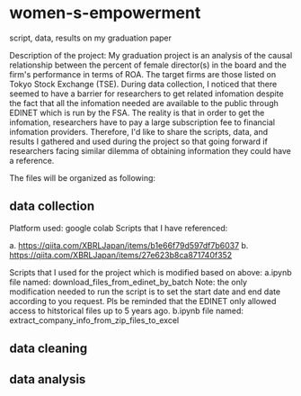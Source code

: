 # women-s-empowerment
script, data, results on my graduation paper

Description of the project: My graduation project is an analysis of the causal relationship between the percent of female director(s) in the board and the firm's performance in terms of ROA. The target firms are those listed on Tokyo Stock Exchange (TSE). During data collection, I noticed that there seemed to have a barrier for researchers to get related infomation despite the fact that all the infomation needed are available to the public through EDINET which is run by the FSA. The reality is that in order to get the infomation, researchers have to pay a large subscription fee to financial infomation providers. Therefore, I'd like to share the scripts, data, and results I gathered and used during the project so that going forward if researchers facing similar dilemma of obtaining information they could have a reference.

The files will be organized as following:
## data collection
Platform used: google colab
Scripts that I have referenced:

a. https://qiita.com/XBRLJapan/items/b1e66f79d597df7b6037
b. https://qiita.com/XBRLJapan/items/27e623b8ca871740f352

Scripts that I used for the project which is modified based on above:
a.ipynb file named: download_files_from_edinet_by_batch
     Note: the only modification needed to run the script is to set the start date and end date according to you request. Pls be reminded that the EDINET only allowed access to hitstorical files up to 5 years ago.
b.ipynb file named: extract_company_info_from_zip_files_to_excel



## data cleaning
## data analysis





